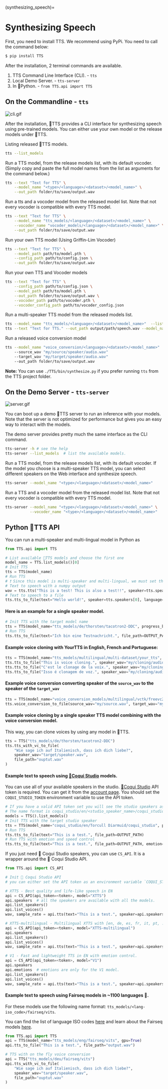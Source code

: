 (synthesizing_speech)=
# Synthesizing Speech

First, you need to install TTS. We recommend using PyPi. You need to call the command below:

```bash
$ pip install TTS
```

After the installation, 2 terminal commands are available.

1. TTS Command Line Interface (CLI). - `tts`
2. Local Demo Server. - `tts-server`
3. In 🐍Python. - `from TTS.api import TTS`

## On the Commandline - `tts`
![cli.gif](https://github.com/coqui-ai/TTS/raw/main/images/tts_cli.gif)

After the installation, 🐸TTS provides a CLI interface for synthesizing speech using pre-trained models. You can either use your own model or the release models under 🐸TTS.

Listing released 🐸TTS models.

```bash
tts --list_models
```

Run a TTS model, from the release models list, with its default vocoder. (Simply copy and paste the full model names from the list as arguments for the command below.)

```bash
tts --text "Text for TTS" \
    --model_name "<type>/<language>/<dataset>/<model_name>" \
    --out_path folder/to/save/output.wav
```

Run a tts and a vocoder model from the released model list. Note that not every vocoder is compatible with every TTS model.

```bash
tts --text "Text for TTS" \
    --model_name "tts_models/<language>/<dataset>/<model_name>" \
    --vocoder_name "vocoder_models/<language>/<dataset>/<model_name>" \
    --out_path folder/to/save/output.wav
```

Run your own TTS model (Using Griffin-Lim Vocoder)

```bash
tts --text "Text for TTS" \
    --model_path path/to/model.pth \
    --config_path path/to/config.json \
    --out_path folder/to/save/output.wav
```

Run your own TTS and Vocoder models

```bash
tts --text "Text for TTS" \
    --config_path path/to/config.json \
    --model_path path/to/model.pth \
    --out_path folder/to/save/output.wav \
    --vocoder_path path/to/vocoder.pth \
    --vocoder_config_path path/to/vocoder_config.json
```

Run a multi-speaker TTS model from the released models list.

```bash
tts --model_name "tts_models/<language>/<dataset>/<model_name>"  --list_speaker_idxs  # list the possible speaker IDs.
tts --text "Text for TTS." --out_path output/path/speech.wav --model_name "tts_models/<language>/<dataset>/<model_name>"  --speaker_idx "<speaker_id>"
```

Run a released voice conversion model

```bash
tts --model_name "voice_conversion/<language>/<dataset>/<model_name>"
    --source_wav "my/source/speaker/audio.wav"
    --target_wav "my/target/speaker/audio.wav"
    --out_path folder/to/save/output.wav
```

**Note:** You can use ```./TTS/bin/synthesize.py``` if you prefer running ```tts``` from the TTS project folder.

## On the Demo Server - `tts-server`

 <!-- <img src="https://raw.githubusercontent.com/coqui-ai/TTS/main/images/demo_server.gif" height="56"/> -->
![server.gif](https://github.com/coqui-ai/TTS/raw/main/images/demo_server.gif)

You can boot up a demo 🐸TTS server to run an inference with your models. Note that the server is not optimized for performance
but gives you an easy way to interact with the models.

The demo server provides pretty much the same interface as the CLI command.

```bash
tts-server -h # see the help
tts-server --list_models  # list the available models.
```

Run a TTS model, from the release models list, with its default vocoder.
If the model you choose is a multi-speaker TTS model, you can select different speakers on the Web interface and synthesize
speech.

```bash
tts-server --model_name "<type>/<language>/<dataset>/<model_name>"
```

Run a TTS and a vocoder model from the released model list. Note that not every vocoder is compatible with every TTS model.

```bash
tts-server --model_name "<type>/<language>/<dataset>/<model_name>" \
           --vocoder_name "<type>/<language>/<dataset>/<model_name>"
```

## Python 🐸TTS API

You can run a multi-speaker and multi-lingual model in Python as

```python
from TTS.api import TTS

# List available 🐸TTS models and choose the first one
model_name = TTS.list_models()[0]
# Init TTS
tts = TTS(model_name)
# Run TTS
# ❗ Since this model is multi-speaker and multi-lingual, we must set the target speaker and the language
# Text to speech with a numpy output
wav = tts.tts("This is a test! This is also a test!!", speaker=tts.speakers[0], language=tts.languages[0])
# Text to speech to a file
tts.tts_to_file(text="Hello world!", speaker=tts.speakers[0], language=tts.languages[0], file_path="output.wav")
```

#### Here is an example for a single speaker model.

```python
# Init TTS with the target model name
tts = TTS(model_name="tts_models/de/thorsten/tacotron2-DDC", progress_bar=False, gpu=False)
# Run TTS
tts.tts_to_file(text="Ich bin eine Testnachricht.", file_path=OUTPUT_PATH)
```

#### Example voice cloning with YourTTS in English, French and Portuguese:

```python
tts = TTS(model_name="tts_models/multilingual/multi-dataset/your_tts", progress_bar=False, gpu=True)
tts.tts_to_file("This is voice cloning.", speaker_wav="my/cloning/audio.wav", language="en", file_path="output.wav")
tts.tts_to_file("C'est le clonage de la voix.", speaker_wav="my/cloning/audio.wav", language="fr", file_path="output.wav")
tts.tts_to_file("Isso é clonagem de voz.", speaker_wav="my/cloning/audio.wav", language="pt", file_path="output.wav")
```

#### Example voice conversion converting speaker of the `source_wav` to the speaker of the `target_wav`

```python
tts = TTS(model_name="voice_conversion_models/multilingual/vctk/freevc24", progress_bar=False, gpu=True)
tts.voice_conversion_to_file(source_wav="my/source.wav", target_wav="my/target.wav", file_path="output.wav")
```

#### Example voice cloning by a single speaker TTS model combining with the voice conversion model.

This way, you can clone voices by using any model in 🐸TTS.

```python
tts = TTS("tts_models/de/thorsten/tacotron2-DDC")
tts.tts_with_vc_to_file(
    "Wie sage ich auf Italienisch, dass ich dich liebe?",
    speaker_wav="target/speaker.wav",
    file_path="ouptut.wav"
)
```

#### Example text to speech using [🐸Coqui Studio](https://coqui.ai) models.

You can use all of your available speakers in the studio.
[🐸Coqui Studio](https://coqui.ai) API token is required. You can get it from the [account page](https://coqui.ai/account).
You should set the `COQUI_STUDIO_TOKEN` environment variable to use the API token.

```python
# If you have a valid API token set you will see the studio speakers as separate models in the list.
# The name format is coqui_studio/en/<studio_speaker_name>/coqui_studio
models = TTS().list_models()
# Init TTS with the target studio speaker
tts = TTS(model_name="coqui_studio/en/Torcull Diarmuid/coqui_studio", progress_bar=False, gpu=False)
# Run TTS
tts.tts_to_file(text="This is a test.", file_path=OUTPUT_PATH)
# Run TTS with emotion and speed control
tts.tts_to_file(text="This is a test.", file_path=OUTPUT_PATH, emotion="Happy", speed=1.5)
```

If you just need 🐸 Coqui Studio speakers, you can use `CS_API`. It is a wrapper around the 🐸 Coqui Studio API.

```python
from TTS.api import CS_API

# Init 🐸 Coqui Studio API
# you can either set the API token as an environment variable `COQUI_STUDIO_TOKEN` or pass it as an argument.

# XTTS - Best quality and life-like speech in EN
api = CS_API(api_token=<token>, model="XTTS")
api.speakers  # all the speakers are available with all the models.
api.list_speakers()
api.list_voices()
wav, sample_rate = api.tts(text="This is a test.", speaker=api.speakers[0].name, emotion="Happy", speed=1.5)

# XTTS-multilingual - Multilingual XTTS with [en, de, es, fr, it, pt, ...] (more langs coming soon)
api = CS_API(api_token=<token>, model="XTTS-multilingual")
api.speakers
api.list_speakers()
api.list_voices()
wav, sample_rate = api.tts(text="This is a test.", speaker=api.speakers[0].name, emotion="Happy", speed=1.5)

# V1 - Fast and lightweight TTS in EN with emotion control.
api = CS_API(api_token=<token>, model="V1")
api.speakers
api.emotions  # emotions are only for the V1 model.
api.list_speakers()
api.list_voices()
wav, sample_rate = api.tts(text="This is a test.", speaker=api.speakers[0].name, emotion="Happy", speed=1.5)
```

#### Example text to speech using **Fairseq models in ~1100 languages** 🤯.
For these models use the following name format: `tts_models/<lang-iso_code>/fairseq/vits`.

You can find the list of language ISO codes [here](https://dl.fbaipublicfiles.com/mms/tts/all-tts-languages.html) and learn about the Fairseq models [here](https://github.com/facebookresearch/fairseq/tree/main/examples/mms).

```python
from TTS.api import TTS
api = TTS(model_name="tts_models/eng/fairseq/vits", gpu=True)
api.tts_to_file("This is a test.", file_path="output.wav")

# TTS with on the fly voice conversion
api = TTS("tts_models/deu/fairseq/vits")
api.tts_with_vc_to_file(
    "Wie sage ich auf Italienisch, dass ich dich liebe?",
    speaker_wav="target/speaker.wav",
    file_path="ouptut.wav"
)
```